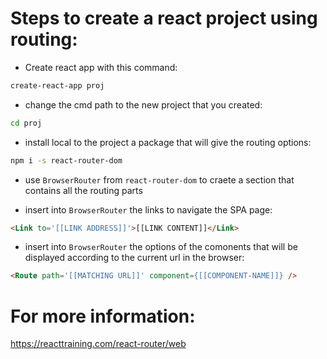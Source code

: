 # Steps to create a react project using routing:
* Create react app with this command:
```bash
create-react-app proj
```
* change the cmd path to the new project that you created:
```bash
cd proj
```
* install local to the project a package that will give the routing options:
```bash
npm i -s react-router-dom
```

* use `BrowserRouter` from `react-router-dom` to craete a section that contains all the routing parts

* insert into `BrowserRouter` the links to navigate the SPA page:
```html
<Link to='[[LINK ADDRESS]]'>[[LINK CONTENT]]</Link>
```

* insert into `BrowserRouter` the options of the comonents that will be displayed according to the current url in the browser:
```html
<Route path='[[MATCHING URL]]' component={[[COMPONENT-NAME]]} />
```


# For more information:
https://reacttraining.com/react-router/web
